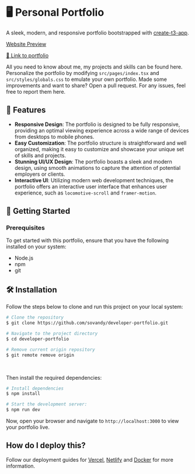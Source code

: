 # 🖥️ Personal Portfolio

A sleek, modern, and responsive portfolio bootstrapped with [create-t3-app](https://create.t3.gg/).

[Website Preview](https://github.com/sovandy/portfolio/assets/77996774/b73b02d7-0657-41e3-9124-e6d04b17fe93)

[🔗 Link to portfolio](https://www.sovandy.codes)

All you need to know about me, my projects and skills can be found here. Personalize the portfolio by modifying `src/pages/index.tsx` and `src/styles/globals.css` to emulate your own portfolio. Made some improvements and want to share? Open a pull request.
For any issues, feel free to report them here.

## 🎉 Features

- **Responsive Design**: The portfolio is designed to be fully responsive, providing an optimal viewing experience across a wide range of devices from desktops to mobile phones.
- **Easy Customization**: The portfolio structure is straightforward and well organized, making it easy to customize and showcase your unique set of skills and projects.
- **Stunning UI/UX Design**: The portfolio boasts a sleek and modern design, using smooth animations to capture the attention of potential employers or clients.
- **Interactive UI**: Utilizing modern web development techniques, the portfolio offers an interactive user interface that enhances user experience, such as `locomotive-scroll` and `framer-motion`.

## 🚀 Getting Started

### Prerequisites

To get started with this portfolio, ensure that you have the following installed on your system:

- Node.js
- npm
- git

## 🛠️ Installation

Follow the steps below to clone and run this project on your local system:

```bash
# Clone the repository
$ git clone https://github.com/sovandy/developer-portfolio.git

# Navigate to the project directory
$ cd developer-portfolio

# Remove current origin repository
$ git remote remove origin
```

<br />

Then install the required dependencies:

```bash
# Install dependencies
$ npm install

# Start the development server:
$ npm run dev
```

Now, open your browser and navigate to `http://localhost:3000` to view your portfolio live.

## How do I deploy this?

Follow our deployment guides for [Vercel](https://create.t3.gg/en/deployment/vercel), [Netlify](https://create.t3.gg/en/deployment/netlify) and [Docker](https://create.t3.gg/en/deployment/docker) for more information.
